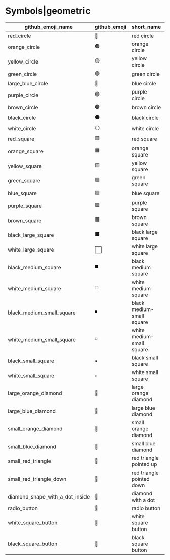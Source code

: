 # Symbols|geometric

|github_emoji_name|github_emoji|short_name|unicode_index|
|---|---|---|---|
|red_circle|:red_circle:|red circle|1507|
|orange_circle|:orange_circle:|orange circle|1508|
|yellow_circle|:yellow_circle:|yellow circle|1509|
|green_circle|:green_circle:|green circle|1510|
|large_blue_circle|:large_blue_circle:|blue circle|1511|
|purple_circle|:purple_circle:|purple circle|1512|
|brown_circle|:brown_circle:|brown circle|1513|
|black_circle|:black_circle:|black circle|1514|
|white_circle|:white_circle:|white circle|1515|
|red_square|:red_square:|red square|1516|
|orange_square|:orange_square:|orange square|1517|
|yellow_square|:yellow_square:|yellow square|1518|
|green_square|:green_square:|green square|1519|
|blue_square|:blue_square:|blue square|1520|
|purple_square|:purple_square:|purple square|1521|
|brown_square|:brown_square:|brown square|1522|
|black_large_square|:black_large_square:|black large square|1523|
|white_large_square|:white_large_square:|white large square|1524|
|black_medium_square|:black_medium_square:|black medium square|1525|
|white_medium_square|:white_medium_square:|white medium square|1526|
|black_medium_small_square|:black_medium_small_square:|black medium-small square|1527|
|white_medium_small_square|:white_medium_small_square:|white medium-small square|1528|
|black_small_square|:black_small_square:|black small square|1529|
|white_small_square|:white_small_square:|white small square|1530|
|large_orange_diamond|:large_orange_diamond:|large orange diamond|1531|
|large_blue_diamond|:large_blue_diamond:|large blue diamond|1532|
|small_orange_diamond|:small_orange_diamond:|small orange diamond|1533|
|small_blue_diamond|:small_blue_diamond:|small blue diamond|1534|
|small_red_triangle|:small_red_triangle:|red triangle pointed up|1535|
|small_red_triangle_down|:small_red_triangle_down:|red triangle pointed down|1536|
|diamond_shape_with_a_dot_inside|:diamond_shape_with_a_dot_inside:|diamond with a dot|1537|
|radio_button|:radio_button:|radio button|1538|
|white_square_button|:white_square_button:|white square button|1539|
|black_square_button|:black_square_button:|black square button|1540|
